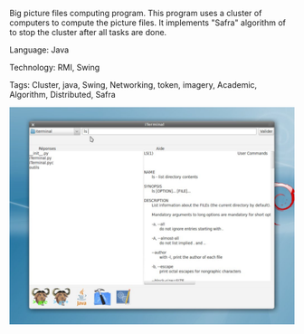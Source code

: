 Big picture files computing program. This program uses a cluster of computers to compute the picture files. It implements "Safra" algorithm of to stop the cluster after all tasks are done.

Language: Java

Technology: RMI, Swing

Tags: Cluster, java, Swing, Networking, token, imagery, Academic, Algorithm, Distributed, Safra

<img src="https://github.com/yoeo/iterminal/blob/master/screen.jpg" />
